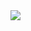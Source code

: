<img src="https://github.com/Abiji-2020/DSA-Cracker/assets/145255212/04fc901b-e0da-4fdd-b336-4bdb93c4d501">
